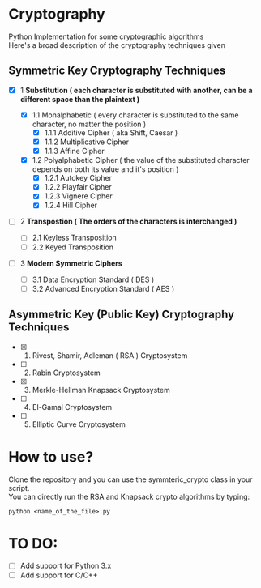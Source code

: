 # Cryptography
Python Implementation for some cryptographic algorithms                 
Here's a broad description of the cryptography techniques given
## Symmetric Key  Cryptography Techniques ##
 - [x] 1 **Substitution ( each character is substituted with another, can be a different space than the plaintext )**
 
   - [x] 1.1 Monalphabetic ( every character is substituted to the same character, no matter the position )
     - [x] 1.1.1 Additive Cipher ( aka Shift, Caesar )
     - [x] 1.1.2 Multiplicative Cipher
     - [x] 1.1.3 Affine Cipher
     
   - [x] 1.2 Polyalphabetic Cipher ( the value of the substituted character depends on both its value and it's position )
     - [x] 1.2.1 Autokey Cipher
     - [x] 1.2.2 Playfair Cipher
     - [x] 1.2.3 Vignere Cipher
     - [x] 1.2.4 Hill Cipher
     
 - [ ] 2 **Transpostion ( The orders of the characters is interchanged )**
     - [ ] 2.1 Keyless Transposition
     - [ ] 2.2 Keyed Transposition
   
 - [ ] 3 **Modern Symmetric Ciphers**
     - [ ] 3.1 Data Encryption Standard ( DES )
     - [ ] 3.2 Advanced Encryption Standard ( AES )
   
## Asymmetric Key (Public Key) Cryptography Techniques ##
 - [x] 1. Rivest, Shamir, Adleman ( RSA ) Cryptosystem
 - [ ] 2. Rabin Cryptosystem
 - [x] 3. Merkle-Hellman Knapsack Cryptosystem
 - [ ] 4. El-Gamal Cryptosystem
 - [ ] 5. Elliptic Curve Cryptosystem
 
 # How to use?
 Clone the repository and you can use the symmteric_crypto class in your script.                                  
 You can directly run the RSA and Knapsack crypto algorithms by typing:
 ``` 
 python <name_of_the_file>.py
 ```
 # TO DO:
 - [ ] Add support for Python 3.x
 - [ ] Add support for C/C++
